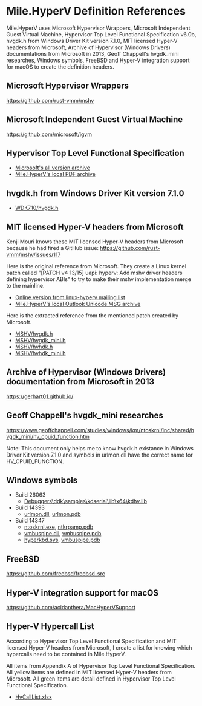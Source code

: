 ﻿# Mile.HyperV Definition References

Mile.HyperV uses Microsoft Hypervisor Wrappers, Microsoft Independent Guest
Virtual Machine, Hypervisor Top Level Functional Specification v6.0b, hvgdk.h
from Windows Driver Kit version 7.1.0, MIT licensed Hyper-V headers from
Microsoft, Archive of Hypervisor (Windows Drivers) documentations from Microsoft
in 2013, Geoff Chappell's hvgdk_mini researches, Windows symbols, FreeBSD and
Hyper-V integration support for macOS to create the definition headers.

## Microsoft Hypervisor Wrappers

https://github.com/rust-vmm/mshv

## Microsoft Independent Guest Virtual Machine

https://github.com/microsoft/igvm

## Hypervisor Top Level Functional Specification

- [Microsoft's all version archive]
- [Mile.HyperV's local PDF archive]

[Microsoft's all version archive]: https://github.com/MicrosoftDocs/Virtualization-Documentation/tree/live/tlfs
[Mile.HyperV's local PDF archive]: Hypervisor%20Top%20Level%20Functional%20Specification%20v6.0b.pdf

## hvgdk.h from Windows Driver Kit version 7.1.0

- [WDK710/hvgdk.h](WDK710/hvgdk.h)

## MIT licensed Hyper-V headers from Microsoft

Kenji Mouri knows these MIT licensed Hyper-V headers from Microsoft because he
had fired a GitHub issue: https://github.com/rust-vmm/mshv/issues/117

Here is the original reference from Microsoft. They create a Linux kernel patch
called "[PATCH v4 13/15] uapi: hyperv: Add mshv driver headers defining
hypervisor ABIs" to try to make their mshv implementation merge to the mainline.

- [Online version from linux-hyperv mailing list]
- [Mile.HyperV's local Outlook Unicode MSG archive]

[Online version from linux-hyperv mailing list]: https://lore.kernel.org/linux-hyperv/1696010501-24584-1-git-send-email-nunodasneves@linux.microsoft.com/T/#m265e35e841d29ec27c7e60887c1c7566585fc0ff
[Mile.HyperV's local Outlook Unicode MSG archive]: MSHV/patch-v4-1315-uapi-hyperv-add-mshv-driver-headers-defining-hypervisor-abis.msg

Here is the extracted reference from the mentioned patch created by Microsoft.

- [MSHV/hvgdk.h](MSHV/hvgdk.h)
- [MSHV/hvgdk_mini.h](MSHV/hvgdk_mini.h)
- [MSHV/hvhdk.h](MSHV/hvhdk.h)
- [MSHV/hvhdk_mini.h](MSHV/hvhdk_mini.h)

## Archive of Hypervisor (Windows Drivers) documentation from Microsoft in 2013

https://gerhart01.github.io/

## Geoff Chappell's hvgdk_mini researches

https://www.geoffchappell.com/studies/windows/km/ntoskrnl/inc/shared/hvgdk_mini/hv_cpuid_function.htm

Note: This document only helps me to know hvgdk.h existance in Windows Driver
Kit version 7.1.0 and symbols in urlmon.dll have the correct name for
HV_CPUID_FUNCTION.

## Windows symbols

- Build 26063
  - [Debuggers\ddk\samples\kdserial\lib\x64\kdhv.lib](Symbols/26063/kdhv.lib)
- Build 14393
  - [urlmon.dll](Symbols/14393/urlmon.dll), [urlmon.pdb](Symbols/14393/urlmon.pdb)
- Build 14347
  - [ntoskrnl.exe](Symbols/14347/ntoskrnl.exe), [ntkrpamp.pdb](Symbols/14347/ntkrpamp.pdb)
  - [vmbuspipe.dll](Symbols/14347/vmbuspipe.dll), [vmbuspipe.pdb](Symbols/14347/vmbuspipe.pdb)
  - [hyperkbd.sys](Symbols/14347/hyperkbd.sys), [vmbuspipe.pdb](Symbols/14347/hyperkbd.pdb)

## FreeBSD

https://github.com/freebsd/freebsd-src

## Hyper-V integration support for macOS

https://github.com/acidanthera/MacHyperVSupport

## Hyper-V Hypercall List

According to Hypervisor Top Level Functional Specification and MIT licensed 
Hyper-V headers from Microsoft, I create a list for knowing which hypercalls
need to be contained in Mile.HyperV.

All items from Appendix A of Hypervisor Top Level Functional Specification. All
yellow items are defined in MIT licensed Hyper-V headers from Microsoft. All 
green items are detail defined in Hypervisor Top Level Functional Specification.

- [HvCallList.xlsx](HvCallList.xlsx)
